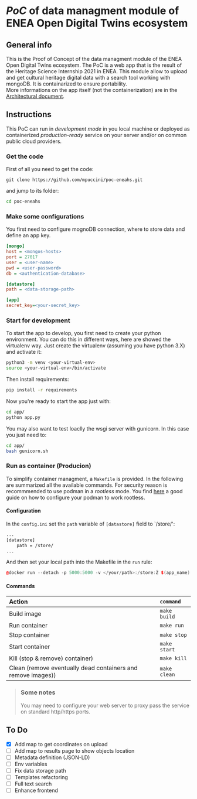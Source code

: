 # *PoC* of data managment module of ENEA Open Digital Twins ecosystem

## General info
This is the Proof of Concept of the data managment module of the ENEA Open Digital Twins ecosystem. The PoC is a web app that is the result of the Heritage Science Internship 2021 in ENEA. This module allow to upload and get cultural heritage digital data with a search tool working with mongoDB. It is containarized to ensure portability.  
More informations on the app itself (not the containerization) are in the [Architectural document](docs/arch-doc.md).

## Instructions
This PoC can run in *development mode* in you local machine or deployed as containerized *production-ready* service on your server and/or on common public cloud providers.

### Get the code
First of all you need to get the code:
```
git clone https://github.com/mpuccini/poc-eneahs.git
```
and jump to its folder:
```bash
cd poc-eneahs
```

### Make some configurations
You first need to configure mognoDB connection, where to store data and define an app key.
```ini
[mongo]
host = <mongos-hosts> 
port = 27017
user = <user-name>
pwd = <user-password>
db = <authentication-database>

[datastore]
path = <data-storage-path>

[app]
secret_key=<your-secret_key>
```

### Start for development
To start the app to develop, you first need to create your python environment. You can do this in different ways, here are showed the virtualenv way. Just create the virtualenv (assuming you have python 3.X) and activate it:
```bash
python3 -m venv <your-virtual-env>
source <your-virtual-env>/bin/activate
```
Then install requirements:
```bash
pip install -r requirements
```
Now you're ready to start the app just with:
```bash
cd app/
python app.py
```
You may also want to test loaclly the wsgi server with gunicorn. In this case you just need to:
```bash
cd app/
bash gunicorn.sh
```

### Run as container (Producion)
To simplify container managment, a `Makefile` is provided. In the following are summarized all the available commands. For security reason is recommmended to use podman in a *rootless* mode. You find [here](https://github.com/containers/podman/blob/main/docs/tutorials/rootless_tutorial.md) a good guide on how to configure your podman to work rootless. 

#### Configuration
In the `config.ini` set the `path` variable of `[datastore]` field to `/store/':  
```bash
...
[datastore]
	path = /store/
...
```

And then set your local path into the Makefile in the `run` rule:  
```cpp
@docker run --detach -p 5000:5000 -v </your/path>:/store:Z $(app_name)
```


#### Commands

| Action | `command` |
|:---|:---|
| Build image | `make build` |
| Run container | `make run` |
| Stop container | `make stop` |
| Start container | `make start` |
| Kill (stop & remove) container) | `make kill` |
| Clean (remove eventually dead containers and remove images)) | `make clean` |

> ### Some notes
> You may need to configure your web server to proxy pass the service on standard http/https ports.   


## To Do
 - [x] Add map to get coordinates on upload
 - [ ] Add map to results page to show objects location
 - [ ] Metadata definition (JSON-LD)
 - [ ] Env variables
 - [ ] Fix data storage path
 - [ ] Templates refactoring
 - [ ] Full text search
 - [ ] Enhance frontend
